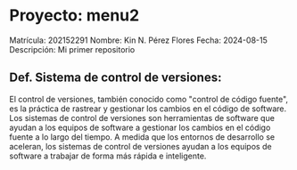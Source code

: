 # Proyecto: menu2
Matrícula: 	202152291 
Nombre: 	Kin N. Pérez Flores 
Fecha: 		2024-08-15 
Descripción: 	Mi primer repositorio

## Def. Sistema de control de versiones:
El control de versiones, también conocido como "control de código fuente", es la práctica de rastrear y gestionar los cambios en el código de software. Los sistemas de control de versiones son herramientas de software que ayudan a los equipos de software a gestionar los cambios en el código fuente a lo largo del tiempo. A medida que los entornos de desarrollo se aceleran, los sistemas de control de versiones ayudan a los equipos de software a trabajar de forma más rápida e inteligente.